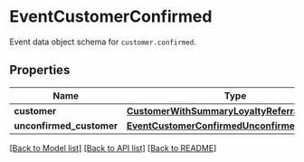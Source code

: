 # EventCustomerConfirmed

Event data object schema for `customer.confirmed`.

## Properties
Name | Type | Description | Notes
------------ | ------------- | ------------- | -------------
**customer** | [**CustomerWithSummaryLoyaltyReferrals**](CustomerWithSummaryLoyaltyReferrals.md) |  | [optional] 
**unconfirmed_customer** | [**EventCustomerConfirmedUnconfirmedCustomer**](EventCustomerConfirmedUnconfirmedCustomer.md) |  | [optional] 

[[Back to Model list]](../README.md#documentation-for-models) [[Back to API list]](../README.md#documentation-for-api-endpoints) [[Back to README]](../README.md)


